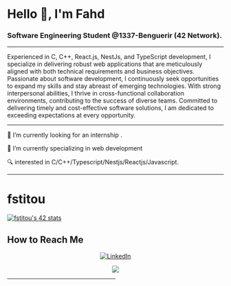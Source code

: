   # Hello 👋, I'm Fahd


### Software Engineering Student @1337-Benguerir (42 Network).



---






Experienced in C, C++, React.js, NestJs, and TypeScript development, I specialize in delivering robust web applications that are meticulously aligned with both technical requirements and business objectives. Passionate about software development, I continuously seek opportunities to expand my skills and stay abreast of emerging technologies. With strong interpersonal abilities, I thrive in cross-functional collaboration environments, contributing to the success of diverse teams. Committed to delivering timely and cost-effective software solutions, I am dedicated to exceeding expectations at every opportunity.


---


  🔭 I’m currently looking for an internship .

  🌱 I’m currently specializing in web development

  🔍 interested in C/C++/Typescript/Nestjs/Reactjs/Javascript.
  

---

# fstitou




[![fstitou's 42 stats](https://badge.mediaplus.ma/binary/fstitou?1337Badge=off)](https://github.com/oakoudad/badge42)



## How to Reach Me
  
<div style="text-align: center;">
    <p><a href="https://www.linkedin.com/in/fahdstitu/"><img src="https://img.shields.io/badge/LinkedIn-0077B5?style=for-the-badge&logo=linkedin&logoColor=white" alt="LinkedIn" /></a></p>
  <p><a href="mailto:fahdstitou263@gmail.com"><img src="https://img.shields.io/badge/Gmail-D14836?style=for-the-badge&logo=gmail&logoColor=white" /></a></p>
</div>


<div style="text-align: center;">
    <hr style="width: 50%;">
</div>



